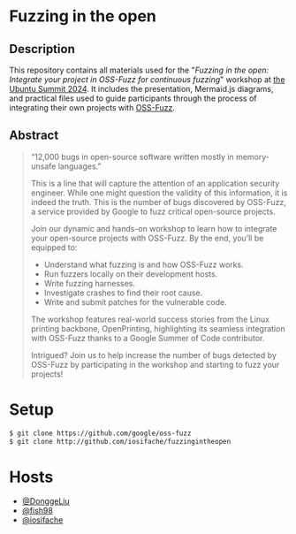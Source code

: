 # Fuzzing in the open

## Description

This repository contains all materials used for the "*Fuzzing in the open: Integrate your project in OSS-Fuzz for continuous fuzzing*" workshop at [the Ubuntu Summit 2024](https://events.canonical.com/event/51/contributions/540/). It includes the presentation, Mermaid.js diagrams, and practical files used to guide participants through the process of integrating their own projects with [OSS-Fuzz](https://github.com/google/oss-fuzz).

## Abstract

> “12,000 bugs in open-source software written mostly in memory-unsafe languages.”
> 
> This is a line that will capture the attention of an application security engineer. While one might question the validity of this information, it is indeed the truth. This is the number of bugs discovered by OSS-Fuzz, a service provided by Google to fuzz critical open-source projects.
> 
> Join our dynamic and hands-on workshop to learn how to integrate your open-source projects with OSS-Fuzz. By the end, you’ll be equipped to:
> 
> - Understand what fuzzing is and how OSS-Fuzz works.
> - Run fuzzers locally on their development hosts.
> - Write fuzzing harnesses.
> - Investigate crashes to find their root cause.
> - Write and submit patches for the vulnerable code.
> 
> The workshop features real-world success stories from the Linux printing backbone, OpenPrinting, highlighting its seamless integration with OSS-Fuzz thanks to a Google Summer of Code contributor.
> 
> Intrigued? Join us to help increase the number of bugs detected by OSS-Fuzz by participating in the workshop and starting to fuzz your projects!

# Setup

```bash
$ git clone https://github.com/google/oss-fuzz
$ git clone http://github.com/iosifache/fuzzingintheopen
```

# Hosts

- [@DonggeLiu](https://github.com/DonggeLiu)
- [@fish98](https://github.com/fish98)
- [@iosifache](https://github.com/iosifache)

